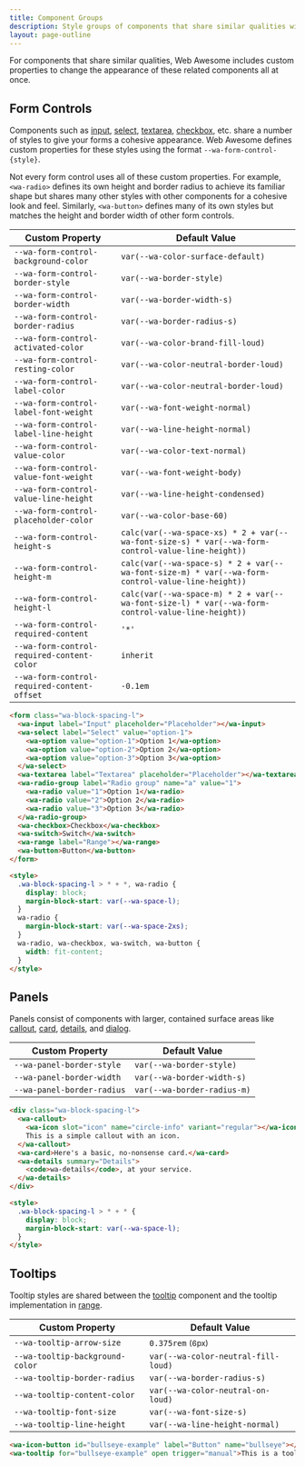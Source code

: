 ```yaml
---
title: Component Groups
description: Style groups of components that share similar qualities with these Web Awesome custom properties.
layout: page-outline
---
```


For components that share similar qualities, Web Awesome includes custom properties to change the appearance of these related components all at once.

## Form Controls

Components such as [input](/docs/components/input), [select](/docs/components/select), [textarea](/docs/components/textarea), [checkbox](/docs/components/checkbox), etc. share a number of styles to give your forms a cohesive appearance. Web Awesome defines custom properties for these styles using the format `--wa-form-control-{style}`.

Not every form control uses all of these custom properties. For example, `<wa-radio>` defines its own height and border radius to achieve its familiar shape but shares many other styles with other components for a cohesive look and feel. Similarly, `<wa-button>` defines many of its own styles but matches the height and border width of other form controls.

| Custom Property                             | Default Value                                                                                     |
| ------------------------------------------- | ------------------------------------------------------------------------------------------------- |
| `--wa-form-control-background-color`              | `var(--wa-color-surface-default)`                                                                 |
| `--wa-form-control-border-style`            | `var(--wa-border-style)`                                                                          |
| `--wa-form-control-border-width`            | `var(--wa-border-width-s)`                                                                        |
| `--wa-form-control-border-radius`           | `var(--wa-border-radius-s)`                                                                       |
| `--wa-form-control-activated-color`         | `var(--wa-color-brand-fill-loud)`                                                                 |
| `--wa-form-control-resting-color`           | `var(--wa-color-neutral-border-loud)`                                                             |
| `--wa-form-control-label-color`             | `var(--wa-color-neutral-border-loud)`                                                             |
| `--wa-form-control-label-font-weight`       | `var(--wa-font-weight-normal)`                                                                    |
| `--wa-form-control-label-line-height`       | `var(--wa-line-height-normal)`                                                                    |
| `--wa-form-control-value-color`             | `var(--wa-color-text-normal)`                                                                     |
| `--wa-form-control-value-font-weight`       | `var(--wa-font-weight-body)`                                                                      |
| `--wa-form-control-value-line-height`       | `var(--wa-line-height-condensed)`                                                                 |
| `--wa-form-control-placeholder-color`       | `var(--wa-color-base-60)`                                                                         |
| `--wa-form-control-height-s`                | `calc(var(--wa-space-xs) * 2 + var(--wa-font-size-s) * var(--wa-form-control-value-line-height))` |
| `--wa-form-control-height-m`                | `calc(var(--wa-space-s) * 2 + var(--wa-font-size-m) * var(--wa-form-control-value-line-height))`  |
| `--wa-form-control-height-l`                | `calc(var(--wa-space-m) * 2 + var(--wa-font-size-l) * var(--wa-form-control-value-line-height))`  |
| `--wa-form-control-required-content`        | `'*'`                                                                                             |
| `--wa-form-control-required-content-color`  | `inherit`                                                                                         |
| `--wa-form-control-required-content-offset` | `-0.1em`                                                                                          |

```html {.example}
<form class="wa-block-spacing-l">
  <wa-input label="Input" placeholder="Placeholder"></wa-input>
  <wa-select label="Select" value="option-1">
    <wa-option value="option-1">Option 1</wa-option>
    <wa-option value="option-2">Option 2</wa-option>
    <wa-option value="option-3">Option 3</wa-option>
  </wa-select>
  <wa-textarea label="Textarea" placeholder="Placeholder"></wa-textarea>
  <wa-radio-group label="Radio group" name="a" value="1">
    <wa-radio value="1">Option 1</wa-radio>
    <wa-radio value="2">Option 2</wa-radio>
    <wa-radio value="3">Option 3</wa-radio>
  </wa-radio-group>
  <wa-checkbox>Checkbox</wa-checkbox>
  <wa-switch>Switch</wa-switch>
  <wa-range label="Range"></wa-range>
  <wa-button>Button</wa-button>
</form>

<style>
  .wa-block-spacing-l > * + *, wa-radio {
    display: block;
    margin-block-start: var(--wa-space-l);
  }
  wa-radio {
    margin-block-start: var(--wa-space-2xs);
  }
  wa-radio, wa-checkbox, wa-switch, wa-button {
    width: fit-content;
  }
</style>
```

## Panels

Panels consist of components with larger, contained surface areas like [callout](/docs/components/callout), [card](/docs/components/card), [details](/docs/components/details), and [dialog](/docs/components/dialog).

| Custom Property            | Default Value               |
| -------------------------- | --------------------------- |
| `--wa-panel-border-style`  | `var(--wa-border-style)`    |
| `--wa-panel-border-width`  | `var(--wa-border-width-s)`  |
| `--wa-panel-border-radius` | `var(--wa-border-radius-m)` |

```html {.example}
<div class="wa-block-spacing-l">
  <wa-callout>
    <wa-icon slot="icon" name="circle-info" variant="regular"></wa-icon>
    This is a simple callout with an icon.
  </wa-callout>
  <wa-card>Here's a basic, no-nonsense card.</wa-card>
  <wa-details summary="Details">
    <code>wa-details</code>, at your service.
  </wa-details>
</div>

<style>
  .wa-block-spacing-l > * + * {
    display: block;
    margin-block-start: var(--wa-space-l);
  }
</style>
```

## Tooltips

Tooltip styles are shared between the [tooltip](/docs/components/tooltip) component and the tooltip implementation in [range](/docs/components/range).

| Custom Property              | Default Value                       |
| ---------------------------- | ----------------------------------- |
| `--wa-tooltip-arrow-size`    | `0.375rem` <small>(6px)</small>     |
| `--wa-tooltip-background-color`    | `var(--wa-color-neutral-fill-loud)` |
| `--wa-tooltip-border-radius` | `var(--wa-border-radius-s)`         |
| `--wa-tooltip-content-color` | `var(--wa-color-neutral-on-loud)`   |
| `--wa-tooltip-font-size`     | `var(--wa-font-size-s)`             |
| `--wa-tooltip-line-height`   | `var(--wa-line-height-normal)`      |

```html {.example}
<wa-icon-button id="bullseye-example" label="Button" name="bullseye"></wa-icon-button>
<wa-tooltip for="bullseye-example" open trigger="manual">This is a tooltip</wa-tooltip>
```